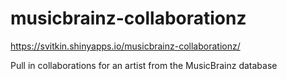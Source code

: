 # musicbrainz-collaborationz
https://svitkin.shinyapps.io/musicbrainz-collaborationz/

Pull in collaborations for an artist from the MusicBrainz database
